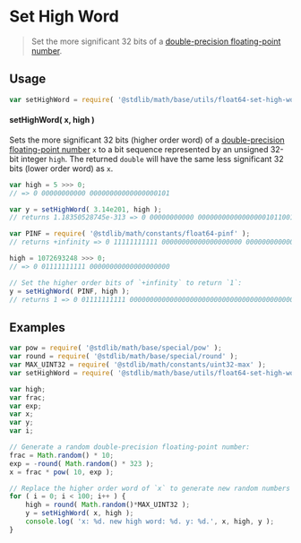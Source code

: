 Set High Word
===
> Set the more significant 32 bits of a [double-precision floating-point number][ieee754].


<!-- <usage> -->
## Usage

``` javascript
var setHighWord = require( '@stdlib/math/base/utils/float64-set-high-word' );
```

#### setHighWord( x, high )

Sets the more significant 32 bits (higher order word) of a [double-precision floating-point number][ieee754] `x` to a bit sequence represented by an unsigned 32-bit integer `high`. The returned `double` will have the same less significant 32 bits (lower order word) as `x`.

``` javascript
var high = 5 >>> 0;
// => 0 00000000000 00000000000000000101

var y = setHighWord( 3.14e201, high );
// returns 1.18350528745e-313 => 0 00000000000 0000000000000000010110010011110010110101100010000010

var PINF = require( '@stdlib/math/constants/float64-pinf' );
// returns +infinity => 0 11111111111 00000000000000000000 00000000000000000000000000000000

high = 1072693248 >>> 0;
// => 0 01111111111 00000000000000000000

// Set the higher order bits of `+infinity` to return `1`:
y = setHighWord( PINF, high );
// returns 1 => 0 01111111111 0000000000000000000000000000000000000000000000000000
```
<!-- </usage> -->

<!-- <examples> -->
## Examples

``` javascript
var pow = require( '@stdlib/math/base/special/pow' );
var round = require( '@stdlib/math/base/special/round' );
var MAX_UINT32 = require( '@stdlib/math/constants/uint32-max' );
var setHighWord = require( '@stdlib/math/base/utils/float64-set-high-word' );

var high;
var frac;
var exp;
var x;
var y;
var i;

// Generate a random double-precision floating-point number:
frac = Math.random() * 10;
exp = -round( Math.random() * 323 );
x = frac * pow( 10, exp );

// Replace the higher order word of `x` to generate new random numbers having the same lower order word...
for ( i = 0; i < 100; i++ ) {
    high = round( Math.random()*MAX_UINT32 );
    y = setHighWord( x, high );
    console.log( 'x: %d. new high word: %d. y: %d.', x, high, y );
}
```
<!-- </examples> -->

<!-- <links> -->
[ieee754]: https://en.wikipedia.org/wiki/IEEE_754-1985
<!-- </links> -->
